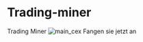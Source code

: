 # Trading-miner
Trading Miner
![main_cex](https://github.com/P4R0DX/Trading-miner/assets/145807394/e6e50c64-4176-4213-91cb-c934a5811915)
Fangen sie jetzt an

